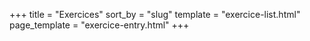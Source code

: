 +++
title = "Exercices"
sort_by = "slug"
template = "exercice-list.html"
page_template = "exercice-entry.html"
+++
